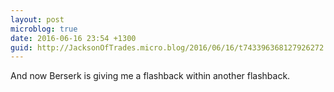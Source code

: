 ```yaml
---
layout: post
microblog: true
date: 2016-06-16 23:54 +1300
guid: http://JacksonOfTrades.micro.blog/2016/06/16/t743396368127926272.html
---
```

And now Berserk is giving me a flashback within another flashback.
